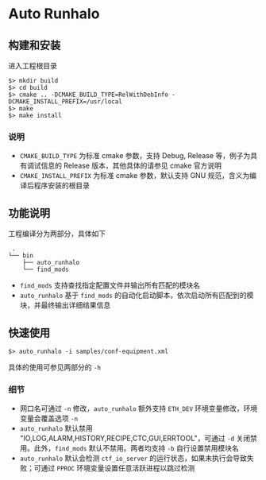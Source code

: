 # Auto Runhalo

## 构建和安装

进入工程根目录

```shell
$> mkdir build
$> cd build
$> cmake .. -DCMAKE_BUILD_TYPE=RelWithDebInfo -DCMAKE_INSTALL_PREFIX=/usr/local
$> make
$> make install
```

### 说明

+ `CMAKE_BUILD_TYPE` 为标准 cmake 参数，支持 Debug, Release 等，例子为具有调试信息的 Release 版本，其他具体的请参见 cmake 官方说明
+ `CMAKE_INSTALL_PREFIX` 为标准 cmake 参数，默认支持 GNU 规范，含义为编译后程序安装的根目录

## 功能说明

工程编译分为两部分，具体如下

```shell
 .
└── bin
    ├── auto_runhalo
    └── find_mods
```

+ `find_mods` 支持查找指定配置文件并输出所有匹配的模块名
+ `auto_runhalo` 基于 `find_mods` 的自动化启动脚本，依次启动所有匹配到的模块，并最终输出详细结果信息

## 快速使用

```shell
$> auto_runhalo -i samples/conf-equipment.xml
```

具体的使用可参见两部分的 `-h`

### 细节

+ 网口名可通过 `-n` 修改，`auto_runhalo` 额外支持 `ETH_DEV` 环境变量修改，环境变量会覆盖选项 `-n`
+ `auto_runhalo` 默认禁用 "IO,LOG,ALARM,HISTORY,RECIPE,CTC,GUI,ERRTOOL"，可通过 `-d` 关闭禁用。此外，`find_mods` 默认不禁用。两者均支持 `-b` 自行设置禁用模块名
+ `auto_runhalo` 默认会检测 `ctf_io_server` 的运行状态，如果未执行会导致失败；可通过 `PPROC` 环境变量设置任意活跃进程以跳过检测
